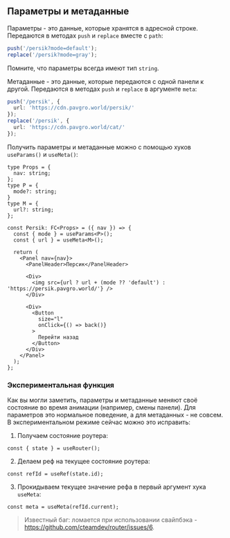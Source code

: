 ## Параметры и метаданные
Параметры - это данные, которые хранятся в адресной строке. Передаются в методах `push` и `replace` вместе с `path`:
```typescript
push('/persik?mode=default');
replace('/persik?mode=gray');
```
Помните, что параметры всегда имеют тип `string`.

Метаданные - это данные, которые передаются с одной панели к другой. Передаются в методах `push` и `replace` в аргументе `meta`:
```typescript
push('/persik', {
  url: 'https://cdn.pavgro.world/persik/'
});
replace('/persik', {
  url: 'https://cdn.pavgro.world/cat/'
});
```

Получить параметры и метаданные можно с помощью хуков `useParams()` и `useMeta()`:
```tsx
type Props = {
  nav: string;
};
type P = {
  mode?: string;
}
type M = {
  url?: string;
};

const Persik: FC<Props> = ({ nav }) => {
  const { mode } = useParams<P>();
  const { url } = useMeta<M>();

  return (
    <Panel nav={nav}>
      <PanelHeader>Персик</PanelHeader>

      <Div>
        <img src={url ? url + (mode ?? 'default') : 'https://persik.pavgro.world/'} />
      </Div>

      <Div>
        <Button
          size="l"
          onClick={() => back()}
        >
          Перейти назад
        </Button>
      </Div>
    </Panel>
  );
};
```

### Экспериментальная функция
Как вы могли заметить, параметры и метаданные меняют своё состояние во время анимации (например, смены панели). Для параметров это нормальное поведение, а для метаданных - не совсем. В экспериментальном режиме сейчас можно это исправить:
1. Получаем состояние роутера:
```tsx
const { state } = useRouter();
```
2. Делаем реф на текущее состояние роутера:
```tsx
const refId = useRef(state.id);
```
3. Прокидываем текущее значение рефа в первый аргумент хука `useMeta`:
```tsx
const meta = useMeta(refId.current);
```
> Известный баг: ломается при использовании свайпбэка - https://github.com/cteamdev/router/issues/6.
